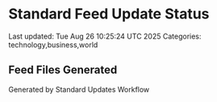 # Standard Feed Update Status
Last updated: Tue Aug 26 10:25:24 UTC 2025
Categories: technology,business,world

## Feed Files Generated

Generated by Standard Updates Workflow
